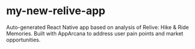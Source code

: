 # my-new-relive-app
Auto-generated React Native app based on analysis of Relive: Hike &amp; Ride Memories. Built with AppArcana to address user pain points and market opportunities.
